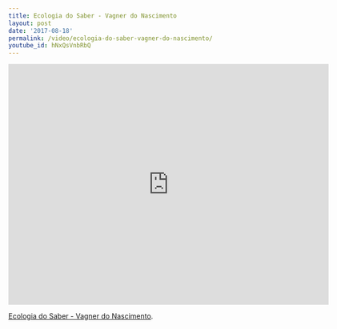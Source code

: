 ```yaml
---
title: Ecologia do Saber - Vagner do Nascimento
layout: post
date: '2017-08-18'
permalink: /video/ecologia-do-saber-vagner-do-nascimento/
youtube_id: hNxQsVnbRbQ
---
```


<div class="ratio ratio-16x9"><iframe allowfullscreen="" class="youtube-field-player" frameborder="0" height="480" id="youtube-field-player" src="https://www.youtube.com/embed/hNxQsVnbRbQ?wmode=opaque" title="Ecologia do Saber - Vagner do Nascimento" width="640"></iframe></div>

[Ecologia do Saber - Vagner do Nascimento](https://www.youtube.com/watch?v=hNxQsVnbRbQ).

